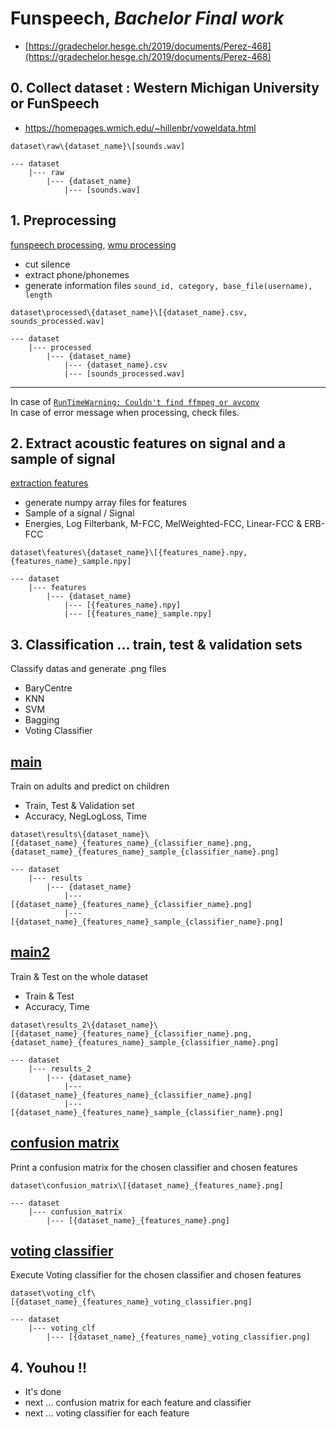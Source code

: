 # Funspeech, *Bachelor Final work* 
* [https://gradechelor.hesge.ch/2019/documents/Perez-468](https://gradechelor.hesge.ch/2019/documents/Perez-468)

## 0. Collect dataset : Western Michigan University or FunSpeech
* https://homepages.wmich.edu/~hillenbr/voweldata.html
```
dataset\raw\{dataset_name}\[sounds.wav]

--- dataset
    |--- raw
        |--- {dataset_name}
            |--- [sounds.wav]
```

## 1. Preprocessing
[funspeech processing](./preprocessing_funspeech.py), [wmu processing](./preprocessing_wmusounds.py)
* cut silence
* extract phone/phonemes
* generate information files `sound_id, category, base_file(username), length`
```
dataset\processed\{dataset_name}\[{dataset_name}.csv, sounds_processed.wav]

--- dataset
    |--- processed
        |--- {dataset_name}
            |--- {dataset_name}.csv
            |--- [sounds_processed.wav]

```
---
In case of [`RunTimeWarning: Couldn't find ffmpeg or avconv`](http://blog.gregzaal.com/how-to-install-ffmpeg-on-windows/)  
In case of error message when processing, check files.  

## 2. Extract acoustic features on signal and a sample of signal
[extraction features](./extraction_features.py)
* generate numpy array files for features
* Sample of a signal / Signal
* Energies, Log Filterbank, M-FCC, MelWeighted-FCC, Linear-FCC & ERB-FCC

```
dataset\features\{dataset_name}\[{features_name}.npy, {features_name}_sample.npy]

--- dataset
    |--- features
        |--- {dataset_name}
            |--- [{features_name}.npy]
            |--- [{features_name}_sample.npy]
```

## 3. Classification ... train, test & validation sets
Classify datas and generate .png files
* BaryCentre
* KNN
* SVM
* Bagging
* Voting Classifier
## [main](./main.py)
Train on adults and predict on children
* Train, Test & Validation set
* Accuracy, NegLogLoss, Time 
```
dataset\results\{dataset_name}\[{dataset_name}_{features_name}_{classifier_name}.png, {dataset_name}_{features_name}_sample_{classifier_name}.png]

--- dataset
    |--- results
        |--- {dataset_name}
            |--- [{dataset_name}_{features_name}_{classifier_name}.png]
            |--- [{dataset_name}_{features_name}_sample_{classifier_name}.png]
```
## [main2](./main2.py)
Train & Test on the whole dataset
* Train & Test 
* Accuracy, Time 
```
dataset\results_2\{dataset_name}\[{dataset_name}_{features_name}_{classifier_name}.png, {dataset_name}_{features_name}_sample_{classifier_name}.png]

--- dataset
    |--- results_2
        |--- {dataset_name}
            |--- [{dataset_name}_{features_name}_{classifier_name}.png]
            |--- [{dataset_name}_{features_name}_sample_{classifier_name}.png]
```
## [confusion matrix](./debug/confusion_matrix.py)
Print a confusion matrix for the chosen classifier and chosen features
```
dataset\confusion_matrix\[{dataset_name}_{features_name}.png]

--- dataset
    |--- confusion_matrix
        |--- [{dataset_name}_{features_name}.png]
```
## [voting classifier](debug/voting_clf.py)
Execute Voting classifier for the chosen classifier and chosen features
```
dataset\voting_clf\[{dataset_name}_{features_name}_voting_classifier.png]

--- dataset
    |--- voting_clf
        |--- [{dataset_name}_{features_name}_voting_classifier.png]
```

## 4. Youhou !!
* It's done
* next ... confusion matrix for each feature and classifier
* next ... voting classifier for each feature 




